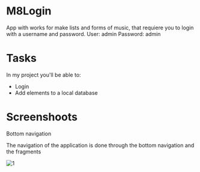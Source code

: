 # M8Login

App with works for make lists and forms of music, that requiere you to login with a username and password.
User: admin 
Password: admin

# Tasks

In my project you'll be able to:

* Login
* Add elements to a local database

# Screenshoots

Bottom navigation

The navigation of the application is done through the bottom navigation and the fragments

![1](https://user-images.githubusercontent.com/58526910/140092845-3201af72-9c32-45aa-9aef-6f5d6fca16e7.png)
